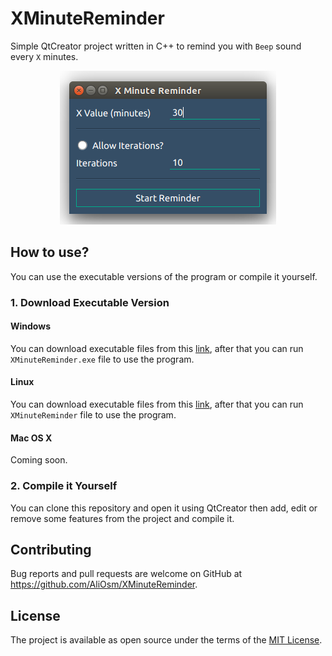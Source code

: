 # XMinuteReminder
Simple QtCreator project written in C++ to remind you with `Beep` sound every `X` minutes.

<p align="center">
  <img src="https://raw.githubusercontent.com/AliOsm/XMinuteReminder/master/preview.png">
</p>

## How to use?
You can use the executable versions of the program or compile it yourself.

### 1. Download Executable Version

#### Windows
You can download executable files from this [link](https://drive.google.com/file/d/1x1T_YUhU1iUxMIPriUN5IqhKMnqTYuHU/view?usp=sharing), after that you can run `XMinuteReminder.exe` file to use the program.

#### Linux
You can download executable files from this [link](https://drive.google.com/file/d/1da5FBYN6841PCvpApRrkBS_ZvxGpXmiy/view?usp=sharing), after that you can run `XMinuteReminder` file to use the program.

#### Mac OS X
Coming soon.

### 2. Compile it Yourself
You can clone this repository and open it using QtCreator then add, edit or remove some features from the project and compile it.

## Contributing
Bug reports and pull requests are welcome on GitHub at https://github.com/AliOsm/XMinuteReminder.

## License
The project is available as open source under the terms of the [MIT License](https://opensource.org/licenses/MIT).
